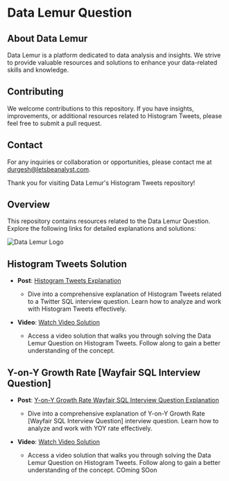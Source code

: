 # Data Lemur Question 
## About Data Lemur
Data Lemur is a platform dedicated to data analysis and insights. We strive to provide valuable resources and solutions to enhance your data-related skills and knowledge.

## Contributing
We welcome contributions to this repository. If you have insights, improvements, or additional resources related to Histogram Tweets, please feel free to submit a pull request.

## Contact
For any inquiries or collaboration or opportunities, please contact me at [durgesh@letsbeanalyst.com](mailto:durgesh@letsbeanalyst.com).

Thank you for visiting Data Lemur's Histogram Tweets repository!
## Overview
This repository contains resources related to the Data Lemur Question. Explore the following links for detailed explanations and solutions:

![Data Lemur Logo](https://datalemur.com/_next/image?url=%2Flogo.png&w=256&q=75)

## Histogram Tweets Solution
- **Post**: [Histogram Tweets Explanation](https://durgeshanalyst.medium.com/histogram-of-tweets-twitter-sql-interview-question-f3bae91e464)
  - Dive into a comprehensive explanation of Histogram Tweets related to a Twitter SQL interview question. Learn how to analyze and work with Histogram Tweets effectively.
  
- **Video**: [Watch Video Solution](https://youtu.be/OfUKdW-ZsKo)
  - Access a video solution that walks you through solving the Data Lemur Question on Histogram Tweets. Follow along to gain a better understanding of the concept.

## Y-on-Y Growth Rate [Wayfair SQL Interview Question]
- **Post**: [Y-on-Y Growth Rate Wayfair SQL Interview Question Explanation](https://durgeshanalyst.medium.com/y-on-y-growth-rate-wayfair-sql-interview-question-3f429a6d4ea)
  - Dive into a comprehensive explanation of Y-on-Y Growth Rate [Wayfair SQL Interview Question] interview question. Learn how to analyze and work with YOY rate effectively.
  
- **Video**: [Watch Video Solution](https://youtu.be/OfUKdW-ZsKo)
  - Access a video solution that walks you through solving the Data Lemur Question on Histogram Tweets. Follow along to gain a better understanding of the concept. COming SOon


